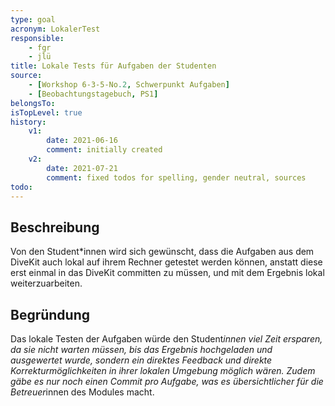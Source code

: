 ```yaml
---
type: goal
acronym: LokalerTest
responsible: 
    - fgr
    - jlü
title: Lokale Tests für Aufgaben der Studenten
source: 
    - [Workshop 6-3-5-No.2, Schwerpunkt Aufgaben]
    - [Beobachtungstagebuch, PS1]
belongsTo: 
isTopLevel: true
history:
    v1:
        date: 2021-06-16
        comment: initially created
    v2: 
        date: 2021-07-21
        comment: fixed todos for spelling, gender neutral, sources
todo:
---
```


## Beschreibung

Von den Student*innen wird sich gewünscht, dass die Aufgaben aus dem DiveKit auch lokal auf ihrem Rechner getestet werden können, anstatt diese erst einmal in das DiveKit committen zu müssen, und mit dem Ergebnis lokal weiterzuarbeiten.

## Begründung

Das lokale Testen der Aufgaben würde den Student*innen viel Zeit ersparen, da sie nicht warten müssen, bis das Ergebnis hochgeladen und ausgewertet wurde, sondern ein direktes Feedback und direkte Korrekturmöglichkeiten in ihrer lokalen Umgebung möglich wären. Zudem gäbe es nur noch einen Commit pro Aufgabe, was es übersichtlicher für die Betreuer*innen des Modules macht.
